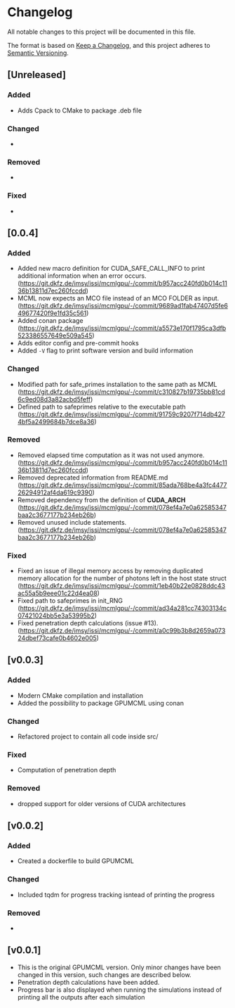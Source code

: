 # Changelog

All notable changes to this project will be documented in this file.

The format is based on [Keep a Changelog](https://keepachangelog.com/en/1.1.0/),
and this project adheres to [Semantic Versioning](https://semver.org/spec/v2.0.0.html).


## [Unreleased]

### Added

- Adds Cpack to CMake to package .deb file

### Changed

-

### Removed

-

### Fixed

-

## [0.0.4]

### Added
- Added new macro definition for CUDA_SAFE_CALL_INFO to print additional information when an error occurs.
  (https://git.dkfz.de/imsy/issi/mcmlgpu/-/commit/b957acc240fd0b014c1136b13811d7ec260fccdd)
- MCML now expects an MCO file instead of an MCO FOLDER as input.
  (https://git.dkfz.de/imsy/issi/mcmlgpu/-/commit/9689ad1fab47407d5fe649677420f9e1fd35c561)
- Added conan package
  (https://git.dkfz.de/imsy/issi/mcmlgpu/-/commit/a5573e170f1795ca3dfb523386557649e509a545)
- Adds editor config and pre-commit hooks
- Added `-V` flag to print software version and build information

### Changed
- Modified path for safe_primes installation to the same path as MCML
  (https://git.dkfz.de/imsy/issi/mcmlgpu/-/commit/c310827b19735bb81cd6c9ed08d3a82acbd5feff)
- Defined path to safeprimes relative to the executable path
  (https://git.dkfz.de/imsy/issi/mcmlgpu/-/commit/91759c9207f714db4274bf5a2499684b7dce8a36)

### Removed
- Removed elapsed time computation as it was not used anymore.
  (https://git.dkfz.de/imsy/issi/mcmlgpu/-/commit/b957acc240fd0b014c1136b13811d7ec260fccdd)
- Removed deprecated information from README.md
  (https://git.dkfz.de/imsy/issi/mcmlgpu/-/commit/85ada768be4a3fc447726294912af4da619c9390)
- Removed dependency from the definition of __CUDA_ARCH__
  (https://git.dkfz.de/imsy/issi/mcmlgpu/-/commit/078ef4a7e0a62585347baa2c3677177b234eb26b)
- Removed unused include statements.
  (https://git.dkfz.de/imsy/issi/mcmlgpu/-/commit/078ef4a7e0a62585347baa2c3677177b234eb26b)

### Fixed
- Fixed an issue of illegal memory access by removing duplicated memory allocation for the number of photons left in the
  host state struct (https://git.dkfz.de/imsy/issi/mcmlgpu/-/commit/1eb40b22e0828ddc43ac55a5b9eee01c22d4ea08)
- Fixed path to safeprimes in init_RNG
  (https://git.dkfz.de/imsy/issi/mcmlgpu/-/commit/ad34a281cc74303134c07421024bb5e3a53995b2)
- Fixed penetration depth calculations (issue #13).
  (https://git.dkfz.de/imsy/issi/mcmlgpu/-/commit/a0c99b3b8d2659a07324dbef73cafe0b4602e005)

## [v0.0.3]

### Added

- Modern CMake compilation and installation
- Added the possibility to package GPUMCML using conan

### Changed

- Refactored project to contain all code inside src/

### Fixed

- Computation of penetration depth

### Removed

- dropped support for older versions of CUDA architectures

## [v0.0.2]

### Added

- Created a dockerfile to build GPUMCML

### Changed

- Included tqdm for progress tracking isntead of printing the progress

### Removed

-

## [v0.0.1]

- This is the original GPUMCML version. Only minor changes have been changed in this version, such changes are described below.
- Penetration depth calculations have been added.
- Progress bar is also displayed when running the simulations instead of printing all the outputs after each simulation
